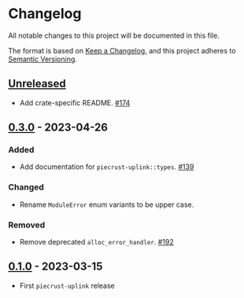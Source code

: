 # Changelog

All notable changes to this project will be documented in this file.

The format is based on [Keep a Changelog](https://keepachangelog.com/en/1.0.0/),
and this project adheres to [Semantic Versioning](https://semver.org/spec/v2.0.0.html).

## [Unreleased]

- Add crate-specific README. [#174]

## [0.3.0] - 2023-04-26

### Added

- Add documentation for `piecrust-uplink::types`. [#139]

### Changed

- Rename `ModuleError` enum variants to be upper case.

### Removed

- Remove deprecated `alloc_error_handler`. [#192]

## [0.1.0] - 2023-03-15

- First `piecrust-uplink` release

<!-- ISSUES -->
[#192]: https://github.com/dusk-network/piecrust/issues/192
[#174]: https://github.com/dusk-network/piecrust/issues/174
[#139]: https://github.com/dusk-network/piecrust/pull/139

<!-- VERSIONS -->
[Unreleased]: https://github.com/dusk-network/piecrust/compare/v0.3.0...HEAD
[0.3.0]: https://github.com/dusk-network/piecrust/compare/v0.2.0...v0.3.0
[0.2.0]: https://github.com/dusk-network/piecrust/compare/v0.1.0...v0.2.0
[0.1.0]: https://github.com/dusk-network/piecrust/releases/tag/v0.1.0
